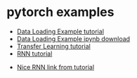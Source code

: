 pytorch examples
================

* [Data Loading Example tutorial][0]
* [Data Loading Example ipynb download][1]
* [Transfer Learning tutorial][2]
* [RNN tutorial][3]
- [Nice RNN link from tutorial][4]




[0]: https://pytorch.org/tutorials/beginner/data_loading_tutorial.html
[1]: https://pytorch.org/tutorials/_downloads/21adbaecd47a412f8143afb1c48f05a6/data_loading_tutorial.ipynb
[2]: https://pytorch.org/tutorials/beginner/transfer_learning_tutorial.html
[3]: https://pytorch.org/tutorials/intermediate/char_rnn_classification_tutorial.html
[4]: https://karpathy.github.io/2015/05/21/rnn-effectiveness/

